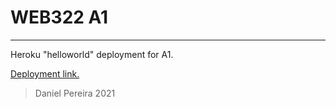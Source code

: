 # WEB322 A1
---

Heroku "helloworld" deployment for A1.

[Deployment link.](https://salty-fortress-51630.herokuapp.com/)



> Daniel Pereira 2021
